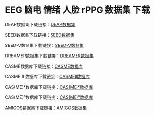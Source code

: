 # EEG 脑电 情绪 人脸 rPPG 数据集 下载

DEAP数据集下载链接：[DEAP数据集](https://hallo.codestore.pro/buy/2)

SEED数据集下载链接：[SEED数据集](https://hallo.codestore.pro/buy/3)

SEED-V数据集下载链接：[SEED-V数据集](https://hallo.codestore.pro/buy/12)

DREAMER数据集下载链接：[DREAMER数据集](https://hallo.codestore.pro/buy/4)

CASME数据库下载链接：[CASME数据库](https://hallo.codestore.pro/buy/9)

CASME II 数据库下载链接：[CASMEII数据库](https://hallo.codestore.pro/buy/10)

CAS(ME)²数据库下载链接：[CAS(ME)²数据库](https://hallo.codestore.pro/buy/7)

CAS(ME)³数据库下载链接：[CAS(ME)³数据库](https://hallo.codestore.pro/buy/11)

AMIGOS数据集下载链接：[AMIGOS数据集](https://hallo.codestore.pro/buy/8)
